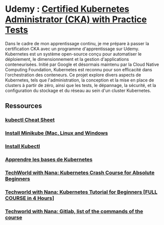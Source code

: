 # Udemy : [Certified Kubernetes Administrator (CKA) with Practice Tests](https://www.udemy.com/course/certified-kubernetes-administrator-with-practice-tests/)

Dans le cadre de mon apprentissage continu, je me prépare à passer la certification CKA avec un programme d'apprentissage sur Udemy. Kubernetes est un système open-source conçu pour automatiser le déploiement, le dimensionnement et la gestion d'applications conteneurisées. Initié par Google et désormais maintenu par la Cloud Native Computing Foundation, Kubernetes est reconnu pour son efficacité dans l'orchestration des conteneurs. Ce projet explore divers aspects de Kubernetes, tels que l'administration, la conception et la mise en place de clusters à partir de zéro, ainsi que les tests, le dépannage, la sécurité, et la configuration du stockage et du réseau au sein d'un cluster Kubernetes.  

## Ressources

### [kubectl Cheat Sheet](https://jamesdefabia.github.io/docs/user-guide/kubectl-cheatsheet/)

### [Install Minikube (Mac, Linux and Windows](https://minikube.sigs.k8s.io/docs/start/?arch=%2Flinux%2Fx86-64%2Fstable%2Fbinary+download)

### [Install Kubectl](https://jamesdefabia.github.io/docs/user-guide/kubectl-cheatsheet/)

### [Apprendre les bases de Kubernetes](https://kubernetes.io/fr/docs/tutorials/kubernetes-basics/)

### [TechWorld with Nana: Kubernetes Crash Course for Absolute Beginners](https://www.youtube.com/watch?v=X48VuDVv0do)

### [Techworld with Nana: Kubernetes Tutorial for Beginners [FULL COURSE in 4 Hours]](https://www.youtube.com/watch?v=X48VuDVv0do)

### [Techworld with Nana: Gitlab, list of the commands of the course](https://gitlab.com/nanuchi/youtube-tutorial-series/-/blob/master/basic-kubectl-commands/cli-commands.md)